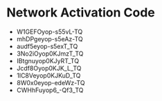 # Network Activation Code
* W1GEFOyop-s55vL-TQ
* mhDPgeyop-s5eAz-TQ
* audf5eyop-s5exT_TQ
* 3No2iOyop0KJmzT_TQ
* IBtgnuyop0KJyRT_TQ
* Jcdf8Oyop0KJK_L_TQ
* 1lC8Veyop0KJKuD_TQ
* 8W0x0eyop-edeWz-TQ
* CWHhFuyop6_-Qf3_TQ